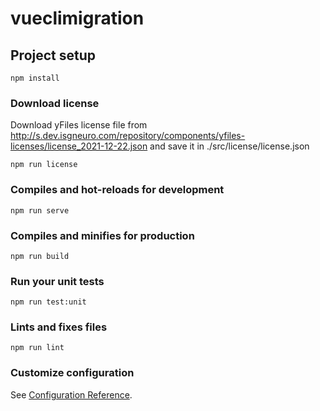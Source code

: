 # vueclimigration

## Project setup
```
npm install
```

### Download license
Download yFiles license file from http://s.dev.isgneuro.com/repository/components/yfiles-licenses/license_2021-12-22.json 
and save it in ./src/license/license.json
```
npm run license
```

### Compiles and hot-reloads for development
```
npm run serve
```

### Compiles and minifies for production
```
npm run build
```

### Run your unit tests
```
npm run test:unit
```

### Lints and fixes files
```
npm run lint
```

### Customize configuration
See [Configuration Reference](https://cli.vuejs.org/config/).
